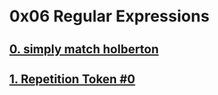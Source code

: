 # 0x06 Regular Expressions
## [0. simply match holberton](./0-simply_match_holberton.rb)
## [1. Repetition Token #0](1-repetition_token_0.rb)
